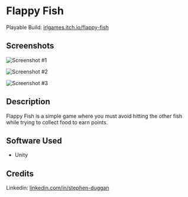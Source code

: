 # Flappy Fish

 Playable Build: [irlgames.itch.io/flappy-fish](https://irlgames.itch.io/flappy-fish)
 
 ## Screenshots
![Screenshot #1](https://user-images.githubusercontent.com/72276729/171392707-a17083dd-5d03-4bd9-9087-8f0ed87fe9a9.png)

![Screenshot #2](https://user-images.githubusercontent.com/72276729/171392735-040e394a-6485-4ec3-90f9-df14ad4d7084.png)

![Screenshot #3](https://user-images.githubusercontent.com/72276729/171392771-02b4aa90-1940-40f2-ba3f-d7c528ec3e1d.png)

## Description

Flappy Fish is a simple game where you must avoid hitting the other fish while trying to collect food to earn points.

## Software Used

- Unity

## Credits

 Linkedin: [linkedin.com/in/stephen-duggan	](https://linkedin.com/in/stephen-duggan)
